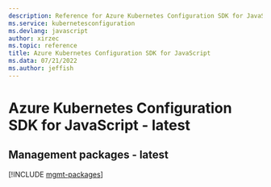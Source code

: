 ```yaml
---
description: Reference for Azure Kubernetes Configuration SDK for JavaScript
ms.service: kubernetesconfiguration
ms.devlang: javascript
author: xirzec
ms.topic: reference
title: Azure Kubernetes Configuration SDK for JavaScript
ms.data: 07/21/2022
ms.author: jeffish
---
```

# Azure Kubernetes Configuration SDK for JavaScript - latest

## Management packages - latest
[!INCLUDE [mgmt-packages](kubernetes-configuration-mgmt-index.md)]